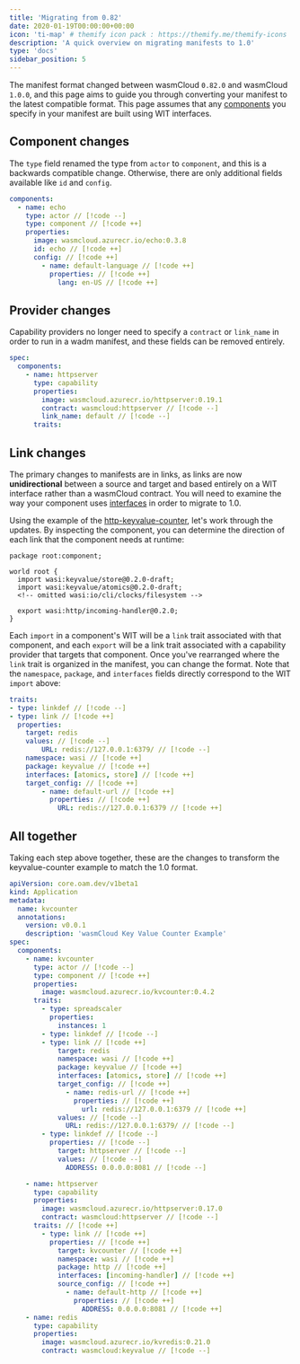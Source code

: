 ```yaml
---
title: 'Migrating from 0.82'
date: 2020-01-19T00:00:00+00:00
icon: 'ti-map' # themify icon pack : https://themify.me/themify-icons
description: 'A quick overview on migrating manifests to 1.0'
type: 'docs'
sidebar_position: 5
---
```


The manifest format changed between wasmCloud `0.82.0` and wasmCloud `1.0.0`, and this page aims to guide you through converting your manifest to the latest compatible format. This page assumes that any [components](/docs/concepts/components.mdx) you specify in your manifest are built using WIT interfaces.

## Component changes

The `type` field renamed the type from `actor` to `component`, and this is a backwards compatible change. Otherwise, there are only additional fields available like `id` and `config`.

```yaml
components:
  - name: echo
    type: actor // [!code --]
    type: component // [!code ++]
    properties:
      image: wasmcloud.azurecr.io/echo:0.3.8
      id: echo // [!code ++]
      config: // [!code ++]
        - name: default-language // [!code ++]
          properties: // [!code ++]
            lang: en-US // [!code ++]
```

## Provider changes

Capability providers no longer need to specify a `contract` or `link_name` in order to run in a wadm manifest, and these fields can be removed entirely.

```yaml
spec:
  components:
    - name: httpserver
      type: capability
      properties:
        image: wasmcloud.azurecr.io/httpserver:0.19.1
        contract: wasmcloud:httpserver // [!code --]
        link_name: default // [!code --]
      traits:
```

## Link changes

The primary changes to manifests are in links, as links are now **unidirectional** between a source and target and based entirely on a WIT interface rather than a wasmCloud contract. You will need to examine the way your component uses [interfaces](/docs/concepts/interfaces.mdx) in order to migrate to 1.0.

Using the example of the [http-keyvalue-counter](https://github.com/wasmCloud/wasmCloud/tree/main/examples/rust/components/http-keyvalue-counter), let's work through the updates. By inspecting the component, you can determine the direction of each link that the component needs at runtime:

```wit
package root:component;

world root {
  import wasi:keyvalue/store@0.2.0-draft;
  import wasi:keyvalue/atomics@0.2.0-draft;
  <!-- omitted wasi:io/cli/clocks/filesystem -->

  export wasi:http/incoming-handler@0.2.0;
}
```

Each `import` in a component's WIT will be a `link` trait associated with that component, and each `export` will be a link trait associated with a capability provider that targets that component. Once you've rearranged where the `link` trait is organized in the manifest, you can change the format. Note that the `namespace`, `package`, and `interfaces` fields directly correspond to the WIT `import` above:

```yaml
traits:
- type: linkdef // [!code --]
- type: link // [!code ++]
  properties:
    target: redis
    values: // [!code --]
        URL: redis://127.0.0.1:6379/ // [!code --]
    namespace: wasi // [!code ++]
    package: keyvalue // [!code ++]
    interfaces: [atomics, store] // [!code ++]
    target_config: // [!code ++]
        - name: default-url // [!code ++]
          properties: // [!code ++]
            URL: redis://127.0.0.1:6379 // [!code ++]
```

## All together

Taking each step above together, these are the changes to transform the keyvalue-counter example to match the 1.0 format.

```yaml
apiVersion: core.oam.dev/v1beta1
kind: Application
metadata:
  name: kvcounter
  annotations:
    version: v0.0.1
    description: 'wasmCloud Key Value Counter Example'
spec:
  components:
    - name: kvcounter
      type: actor // [!code --]
      type: component // [!code ++]
      properties:
        image: wasmcloud.azurecr.io/kvcounter:0.4.2
      traits:
        - type: spreadscaler
          properties:
            instances: 1
        - type: linkdef // [!code --]
        - type: link // [!code ++]
            target: redis
            namespace: wasi // [!code ++]
            package: keyvalue // [!code ++]
            interfaces: [atomics, store] // [!code ++]
            target_config: // [!code ++]
              - name: redis-url // [!code ++]
                properties: // [!code ++]
                  url: redis://127.0.0.1:6379 // [!code ++]
            values: // [!code --]
              URL: redis://127.0.0.1:6379/ // [!code --]
        - type: linkdef // [!code --]
          properties: // [!code --]
            target: httpserver // [!code --]
            values: // [!code --]
              ADDRESS: 0.0.0.0:8081 // [!code --]

    - name: httpserver
      type: capability
      properties:
        image: wasmcloud.azurecr.io/httpserver:0.17.0
        contract: wasmcloud:httpserver // [!code --]
      traits: // [!code ++]
        - type: link // [!code ++]
          properties: // [!code ++]
            target: kvcounter // [!code ++]
            namespace: wasi // [!code ++]
            package: http // [!code ++]
            interfaces: [incoming-handler] // [!code ++]
            source_config: // [!code ++]
              - name: default-http // [!code ++]
                properties: // [!code ++]
                  ADDRESS: 0.0.0.0:8081 // [!code ++]
    - name: redis
      type: capability
      properties:
        image: wasmcloud.azurecr.io/kvredis:0.21.0
        contract: wasmcloud:keyvalue // [!code --]
```
